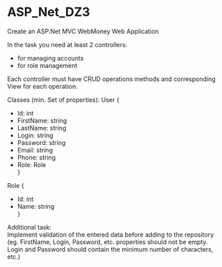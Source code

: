 # ASP_Net_DZ3

Create an ASP.Net MVC WebMoney Web Application<br/>

In the task you need at least 2 controllers:<br/>
- for managing accounts<br/>
- for role management<br/>

Each controller must have CRUD operations methods and corresponding View for each operation.<br/>

Classes (min. Set of properties):
User {<br/>
+ Id: int<br/>
+ FirstName: string<br/>
+ LastName: string<br/>
+ Login: string<br/>
+ Password: string<br/>
+ Email: string<br/>
+ Phone: string<br/>
+ Role: Role<br/>
}<br/>

Role {<br/>
+ Id: int<br/>
+ Name: string<br/>
}<br/>


Additional task:<br/>
Implement validation of the entered data before adding to the repository (eg. FirstName, Login, Password, etc. properties should not be empty.<br/>
Login and Password should contain the minimum number of characters, etc.)

